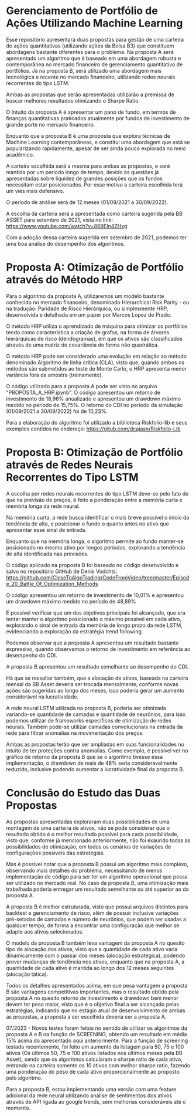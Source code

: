 # Gerenciamento de Portfólio de Ações Utilizando Machine Learning

Esse repositório apresentará duas propostas para gestão de uma carteira de ações quantitativas (utilizando ações da Bolsa B3) que constituem abordagens bastante diferentes para o problema. Na proposta A será apresentado um algoritmo que é baseado em uma abordagem robusta e contemporânea no mercado financeiro de gerenciamento quantitativo de portfólios. Já na proposta B, será utilizado uma abordagem mais tecnológica e recente no mercado financeiro, utilizando redes neurais recorrentes do tipo LSTM.

Ambas as propostas que serão apresentadas utilizarão a premissa de buscar melhores resultados otimizando o Sharpe Ratio.

O Intuito da proposta A é apresentar um pano de fundo, em termos de finanças quantitativas praticados atualmente por fundos de investimento de grande porte no mercado financeiro.

Enquanto que a proposta B é uma proposta que explora técnicas de Machine Learning contemporâneas, e constitui uma abordagem que está se popularizando rapidamente, apesar de ser ainda pouco explorada no meio acadêmico.

A carteira escolhida será a mesma para ambas as propostas, e será mantida por um período longo de tempo, devido às questões já apresentadas sobre liquidez de grandes posições que os fundos necessitam estar posicionados. Por esse motivo a carteira escolhida terá um viés mais defensivo.

O período de análise será de 12 meses (01/09/2021 a 30/09/2022).

A escolha da carteira será a apresentada como carteira sugerida pela BB ASSET para setembro de 2021, vista no link:
https://www.youtube.com/watch?v=869EIn4ZHxg

Com a adoção dessa carteira sugerida em setembro de 2021, podemos ter uma boa análise do desempenho dos algoritmos.

# Proposta A: Otimização de Portfólio através do Método HRP

Para o algoritmo da proposta A, utilizaremos um modelo bastante conhecido no mercado financeiro, denominado Hierarchical Risk Parity - ou na tradução: Paridade de Risco
Hierárquica, ou simplesmente HRP, desenvolvida e detalhada em um paper por Marcos Lopez de Prado.

O método HRP utiliza o aprendizado de máquina para otimizar os portfólios tendo como
característica a criação de grafos, na forma de árvores hierárquicas de risco (dendogramas), em
que os ativos são classificados através de uma matriz de covariância de forma não quadrática.

O método HRP pode ser considerado uma evolução em relação ao método denominado
Algoritmo de linha crítica (CLA), visto que, quando ambos os métodos são submetidos ao teste
de Monte Carlo, o HRP apresenta menor variância fora da amostra (treinamento).

O código utilizado para a proposta A pode ser visto no arquivo "PROPOSTA_A_HRP.ipynb". O código apresentou
um retorno de investimento de 18,96% anualizado e apresentou um drawdown máximo medido
no período de 15,75%. O retorno do CDI no período da simulação (01/09/2021 a 30/09/2022) foi de 10,23%.

Para a elaboração do algoritmo foi utilizado a biblioteca Riskfolio-lib e seus exemplos contidos no endereço:
https://gitub.com/dcajasn/Riskfolio-Lib

# Proposta B: Otimização de Portfólio através de Redes Neurais Recorrentes do Tipo LSTM

A escolha por redes neurais recorrentes do tipo LSTM deve-se pelo fato de que na
previsão de preços, é feito a ponderação entre a memória curta e memória longa da rede
neural.

Na memória curta, a rede busca identificar o mais breve possível o início da tendência
de alta, e posicionar o fundo o quanto antes no ativo que apresentar esse sinal de entrada.

Enquanto que na memória longa, o algoritmo permite ao fundo manter-se posicionado
no mesmo ativo por longos períodos, explorando a tendência de alta identificada nas previsões.

O código aplicado na proposta B foi baseado no código desenvolvido e salvo no repositório GitHub de Denis Vodchts: 
https://github.com/CloseToAlgoTrading/CodeFromVideo/tree/master/Episode_20_Battle_Of_Optimization_Methods

O código apresentou um retorno de investimento de 10,01% e apresentou um drawdown máximo medido no período de 48,89%

É possível verificar que um dos objetivos principais foi alcançado, que era tentar manter o algoritmo posicionado o máximo possível em cada ativo, explorando o sinal de entrada da memória de longo prazo da rede LSTM, evidenciando a exploração da estratégia trend following.

Podemos observar que a proposta A apresentou um resultado bastante expressivo, quando observamos o retorno de investimento em referência ao desempenho do CDI.

A proposta B apresentou um resultado semelhante ao desempenho do CDI.

Há que se ressaltar também, que a alocação de ativos, baseada na carteira mensal da BB Asset deveria ser trocada mensalmente, conforme novas ações são sugeridas ao longo dos meses, isso poderia gerar um aumento considerável na lucratividade.

A rede neural LSTM utilizada na proposta B, poderia ser otimizada variando-se quantidade de camadas e quantidade de neurônios, para isso podemos utilizar de frameworks específicos de otimização de redes neurais. Também pode-se utilizar camadas convolucionais na entrada da rede para filtrar anomalias na movimentação dos preços.

Ambas as propostas terão que ser ampliadas em suas funcionalidades no intuito de ter proteções contra anomalias. Como exemplo, é possível ver no gráfico de retorno da proposta B que se o algoritmo tivesse essa implementação, o drawdown de mais de 48% seria consideravelmente reduzido, inclusive podendo aumentar a lucratividade final da proposta B.

# Conclusão do Estudo das Duas Propostas

As propostas apresentadas exploraram duas possibilidades de uma montagem de uma carteira de ativos, não se pode considerar que o resultado obtido é o melhor resultado possível para cada possibilidade, visto que, conforme já mencionado anteriormente, não foi exaurido todas as possibilidades de otimização, em todos os cenários de variações de configurações possíveis das estratégias.

Mas é possível notar que a proposta B possui um algoritmo mais complexo, observando mais detalhes do problema, necessitando de menos implementação de código para ser ter um algoritmo operacional que possa ser utilizado no mercado real. No caso da proposta B, uma otimização mais trabalhada poderia entregar um resultado semelhante ou até superior ao da proposta A.

A proposta B é melhor estruturada, visto que possui arquivos distintos para backtest e gerenciamento de risco, além de possuir inclusive variações pré-setadas de camadas e número de neurônios, que podem ser usadas a qualquer tempo, de forma a encontrar uma configuração que melhor se adapte aos ativos selecionados. 

O modelo da proposta B também leva vantagem da proposta A no quesito tipo de alocação dos ativos, visto que a quantidade de cada ativo varia dinamicamente com o passar dos meses (alocação estratégica), podendo prever mudanças de tendência nos ativos, enquanto que na proposta A, a quantidade de cada ativo é mantida ao longo dos 12 meses seguintes (alocação tática).

Todos os detalhes apresentados acima, em que pesa vantagem a proposta B são vantagens competitivas importantes, mas o resultado obtido pela proposta A no quesito retorno de investimento e drawdown bem menor devem ter peso maior, visto que é o objetivo final a ser alcançado pelas estratégias, indicando que no estágio atual de desenvolvimento de ambas as propostas, a proposta a ser escolhida deveria ser a proposta A.

07/2023 - Novos testes foram feitos no sentido de utilizar os algoritmos da proposta A e B na função de SCREENING, obtendo um resultado em média 15% acima do apresentado aqui anteriormente. Para a função de screening testada recentemente, foi feito um aumento da listagem para 50, 75 e 100 ativos (Os últimos 50, 75 e 100 ativos listados nos últimos meses pela BB Asset), sendo que os algoritmos calcularam o sharpe ratio de cada ativo, entrando na carteira somente os 10 ativos com melhor sharpe ratio, fazendo uma ponderação do peso de cada ativo proporcionalmente ao proposto pelo algoritmo.

Para a proposta B, estou implementando uma versão com uma feature adicional da rede neural utilizando análise de sentimentos dos ativos através de API ligada ao google trends, sem melhorias consideráveis até o momento.

